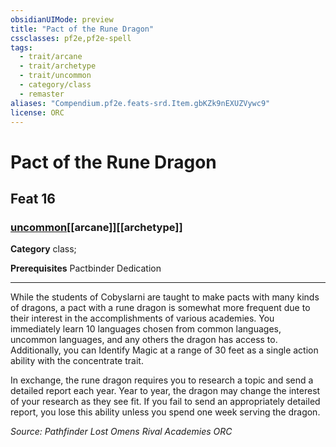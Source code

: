 ```yaml
---
obsidianUIMode: preview
title: "Pact of the Rune Dragon"
cssclasses: pf2e,pf2e-spell
tags:
  - trait/arcane
  - trait/archetype
  - trait/uncommon
  - category/class
  - remaster
aliases: "Compendium.pf2e.feats-srd.Item.gbKZk9nEXUZVywc9"
license: ORC
---
```

# Pact of the Rune Dragon
## Feat 16
### [uncommon](uncommon "Uncommon Rarity Trait")[[arcane]][[archetype]]

**Category** class; 



**Prerequisites** Pactbinder Dedication
* * *
While the students of Cobyslarni are taught to make pacts with many kinds of dragons, a pact with a rune dragon is somewhat more frequent due to their interest in the accomplishments of various academies. You immediately learn 10 languages chosen from common languages, uncommon languages, and any others the dragon has access to. Additionally, you can Identify Magic at a range of 30 feet as a single action ability with the concentrate trait.

In exchange, the rune dragon requires you to research a topic and send a detailed report each year. Year to year, the dragon may change the interest of your research as they see fit. If you fail to send an appropriately detailed report, you lose this ability unless you spend one week serving the dragon.

*Source: Pathfinder Lost Omens Rival Academies*
*ORC*